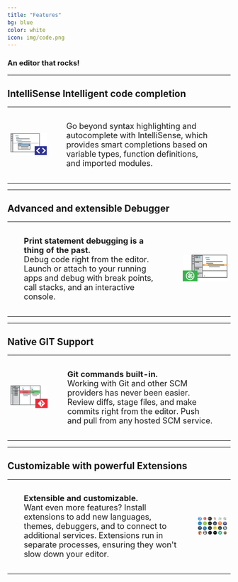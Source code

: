 ```yaml
---
title: "Features"
bg: blue
color: white
icon: img/code.png
---
```


### An editor that rocks!

---

<div class="feature-props feature-intellisense"></div> <h2><strong>IntelliSense</strong> Intelligent code completion</h2>

<table>
    <tr>
        <td>
            <img src="img/intellisense.svg" width="500px">
        </td>
        <td>
            <div style="margin:30px">
<font size="4">Go beyond syntax highlighting and autocomplete with IntelliSense, which provides smart completions based on variable types, function definitions, and imported modules.</font>
            </div>
        </td>
    </tr>
</table>

---

<div class="feature-props feature-debugging"></div> <h2>Advanced and extensible <strong>Debugger</strong></h2>


<table>
    <tr>
        <td>
            <div style="margin:30px">
<font size="4">
<strong>Print statement debugging is a thing of the past.</strong><br>
Debug code right from the editor. Launch or attach to your running apps and debug with break points, call stacks, and an interactive console.
</font>
            </div>
        </td>
        <td>
            <img src="img/debugging.svg" width="500px">
        </td>
    </tr>
</table>

---

<div class="feature-props feature-git"></div> <h2>Native <strong>GIT</strong> Support</h2>

<table>
    <tr>
        <td>
            <img src="img/git.svg" width="500px">
        </td>
        <td>
            <div style="margin:30px">
<font size="4">
<strong>Git commands built-in.</strong><br>
Working with Git and other SCM providers has never been easier. Review diffs, stage files, and make commits right from the editor. Push and pull from any hosted SCM service.
</font>
            </div>
        </td>
    </tr>
</table>

---

<div class="feature-props feature-extensions"></div> <h2>Customizable with powerful <strong>Extensions</strong></h2>

<table>
    <tr>
        <td>
            <div style="margin:30px">
<font size="4">
<strong>Extensible and customizable.</strong><br>
Want even more features? Install extensions to add new languages, themes, debuggers, and to connect to additional services. Extensions run in separate processes, ensuring they won't slow down your editor.
</font>
            </div>
        </td>
        <td>
            <img src="img/extensions.png" width="500px">
        </td>
    </tr>
</table>